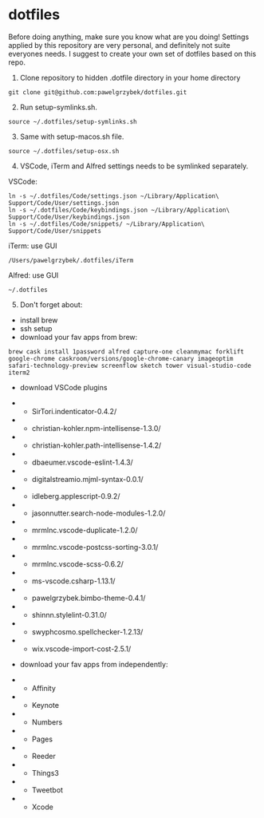 # dotfiles

Before doing anything, make sure you know what are you doing! Settings applied by this repository are very personal, and definitely not suite everyones needs. I suggest to create your own set of dotfiles based on this repo.

1. Clone repository to hidden .dotfile directory in your home directory

```git clone git@github.com:pawelgrzybek/dotfiles.git```

2. Run setup-symlinks.sh.

```source ~/.dotfiles/setup-symlinks.sh```

3. Same with setup-macos.sh file.

```source ~/.dotfiles/setup-osx.sh```

4. VSCode, iTerm and Alfred settings needs to be symlinked separately.

VSCode:
```
ln -s ~/.dotfiles/Code/settings.json ~/Library/Application\ Support/Code/User/settings.json
ln -s ~/.dotfiles/Code/keybindings.json ~/Library/Application\ Support/Code/User/keybindings.json
ln -s ~/.dotfiles/Code/snippets/ ~/Library/Application\ Support/Code/User/snippets
```

iTerm: use GUI

```
/Users/pawelgrzybek/.dotfiles/iTerm
```

Alfred: use GUI

```
~/.dotfiles
```

5. Don't forget about:

- install brew
- ssh setup
- download your fav apps from brew:

```
brew cask install 1password alfred capture-one cleanmymac forklift google-chrome caskroom/versions/google-chrome-canary imageoptim safari-technology-preview screenflow sketch tower visual-studio-code iterm2
```

- download VSCode plugins
- - SirTori.indenticator-0.4.2/
- - christian-kohler.npm-intellisense-1.3.0/
- - christian-kohler.path-intellisense-1.4.2/
- - dbaeumer.vscode-eslint-1.4.3/
- - digitalstreamio.mjml-syntax-0.0.1/
- - idleberg.applescript-0.9.2/
- - jasonnutter.search-node-modules-1.2.0/
- - mrmlnc.vscode-duplicate-1.2.0/
- - mrmlnc.vscode-postcss-sorting-3.0.1/
- - mrmlnc.vscode-scss-0.6.2/
- - ms-vscode.csharp-1.13.1/
- - pawelgrzybek.bimbo-theme-0.4.1/
- - shinnn.stylelint-0.31.0/
- - swyphcosmo.spellchecker-1.2.13/
- - wix.vscode-import-cost-2.5.1/

- download your fav apps from independently:

- - Affinity
- - Keynote
- - Numbers
- - Pages
- - Reeder
- - Things3
- - Tweetbot
- - Xcode




